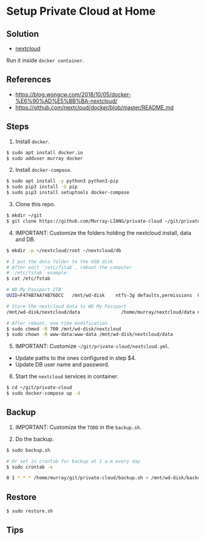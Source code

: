 # Setup Private Cloud at Home

## Solution
- [nextcloud](https://nextcloud.com/)

Run it inside `docker container`.

## References
- https://blog.wongcw.com/2018/10/05/docker-%E6%90%AD%E5%BB%BA-nextcloud/
- https://github.com/nextcloud/docker/blob/master/README.md

## Steps
1. Install `docker`.

```bash
$ sudo apt install docker.io
$ sudo adduser murray docker
```

2. Install `docker-compose`.

```bash
$ sudo apt install -y python3 python3-pip
$ sudo pip3 install -U pip
$ sudo pip3 install setuptools docker-compose

```

3. Clone this repo.
```bash
$ mkdir ~/git
$ git clone https://github.com/Murray-LIANG/private-cloud ~/git/private-cloud
```

4. IMPORTANT: Customize the folders holding the nextcloud install, data and DB.
```bash
$ mkdir -p ~/nextcloud/root ~/nextcloud/db

# I put the data folder to the USB disk
# After edit `/etc/fstab`, reboot the computer
# `/etc/fstab` example:
$ cat /etc/fstab

# WD My Passport 2TB
UUID=F474B7AA74B76DCC   /mnt/wd-disk    ntfs-3g defaults,permissions  0   0

# Store the nextcloud data to WD My Passport
/mnt/wd-disk/nextcloud/data               /home/murray/nextcloud/data none bind

# After reboot, one time modification
$ sudo chmod -R 700 /mnt/wd-disk/nextcloud
$ sudo chown -R www-data:www-data /mnt/wd-disk/nextcloud/data
```

5. IMPORTANT: Customize `~/git/private-cloud/nextcloud.yml`.
- Update paths to the ones configured in step $4.
- Update DB user name and password.

6. Start the `nextcloud` services in container.
```bash
$ cd ~/git/private-cloud
$ sudo docker-compose up -d
```

## Backup

1. IMPORTANT: Customize the `TODO` in the `backup.sh`.

2. Do the backup.
```bash
$ sudo backup.sh

# Or set in crontab for backup at 1 a.m every day
$ sudo crontab -e

0 1 * * * /home/murray/git/private-cloud/backup.sh > /mnt/wd-disk/backup/nextcloud/$(date +'%Y%m%d_%H%M%S').log
```

## Restore
```bash
$ sudo restore.sh
```

## Tips



